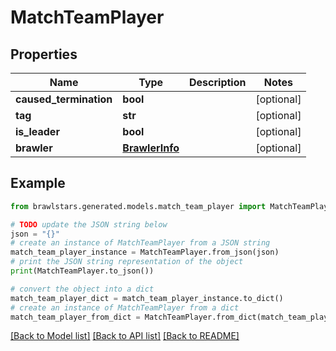 # MatchTeamPlayer


## Properties

Name | Type | Description | Notes
------------ | ------------- | ------------- | -------------
**caused_termination** | **bool** |  | [optional] 
**tag** | **str** |  | [optional] 
**is_leader** | **bool** |  | [optional] 
**brawler** | [**BrawlerInfo**](BrawlerInfo.md) |  | [optional] 

## Example

```python
from brawlstars.generated.models.match_team_player import MatchTeamPlayer

# TODO update the JSON string below
json = "{}"
# create an instance of MatchTeamPlayer from a JSON string
match_team_player_instance = MatchTeamPlayer.from_json(json)
# print the JSON string representation of the object
print(MatchTeamPlayer.to_json())

# convert the object into a dict
match_team_player_dict = match_team_player_instance.to_dict()
# create an instance of MatchTeamPlayer from a dict
match_team_player_from_dict = MatchTeamPlayer.from_dict(match_team_player_dict)
```
[[Back to Model list]](../README.md#documentation-for-models) [[Back to API list]](../README.md#documentation-for-api-endpoints) [[Back to README]](../README.md)


